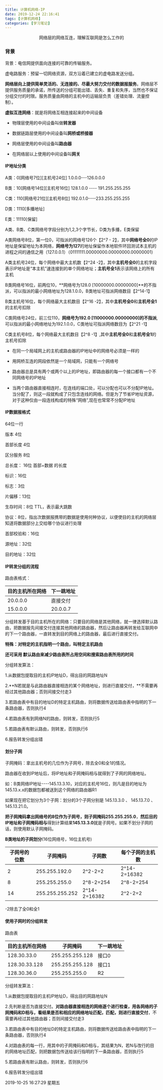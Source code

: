 ```yaml
---
title: 计算机网络-IP
date: 2019-12-24 22:16:41
tags: [计算机网络]
categories: [学习笔记]
---
```



<center>
 网络层的网络互连，理解互联网是怎么工作的
</center>
<!--more-->



### 背景

背景：电信网提供面向连接的可靠的传输服务。

虚电路服务：预留一切网络资源，双方沿着已建立的虚电路发送分组。

**网络层向上提供简单灵活的、无连接的、尽最大努力交付的数据报服务**。网络层不提供服务质量的承诺，所传送的分组可能出错、丢失、重复和失序，当然也不保证分组交付的时限。服务质量由网络的主机中的运输层负责（差错处理、流量控制）。



**虚拟互连网络**：就是将网络互相连接起来的中间设备

- 物理层使用的中间设备叫做**转发器**


- 数据链路层使用的中间设备叫**网桥或桥接器**


- 网络层使用的中间设备叫**路由器**


- 在网络层以上使用的中间设备叫**网关**




#### IP地址分类

A类：0[网络号7位][主机号24位]   1.0.0.0---126.0.0.0

B类：10[网络号14位][主机号16位] 128.1.0.0 ---- 191.255.255.255

C类：110[网络号21位][主机号8位]  192.0.1.0----233.255.255.255

D类：1110[多播地址]

E类：11110[保留]

A类、B类、C类网络号字段分别为1,2,3个字节长，D类为多播，E类保留

A类网络号8位，第一位0，可指派的网络号126个【2^7 - 2】，其中**网络号全0**的IP地址是保留地址为本网络，**网络号为127**的地址保留作本地软件环回测试本主机的进程之间的通信之用（127.0.0.1）（01111111.00000000.00000000.00000001）

A类主机号24位，每个网络中最大主机数【2^24 -2】，其中**主机号全0**的主机字段表示IP地址是“本主机”速连接到的单个网络地址；**主机号全1**表示该网络上的所有主机

B类网络号16位，前两位10，**网络号为128.0  [10000000.00000000]**的不指派，可以指派的最小网络地址为128.1.0.0，B类地址可指派网络数目【2^14-1】

B类主机号16位，每个网络最大主机数目【2^16 -2】，其中**主机号全0**和**主机号全1**的主机号扣除

C类网络号24位，前三位110，**网络号为192.0   [11000000.00000000]的不指派**,可以指派的最小网络地址为192.1.0.0，C类地址可指派网络数目为【2^21 -1】

C类主机号8位，每个网络最大主机数目【2^8 -1】,其中**主机号全0**和**主机号全1**的主机号扣除


- 在同一个局域网上的主机或路由器的IP地址中的网络号必须是一样的

- 用网桥互连的网段依然是一个局域网，只能有一个网络号

- 路由器总是具有两个或两个以上的IP地址，即路由器的每一个接口都有一个不同网络号的IP地址

- 当两个路由器直接相连时，在连线的端口处，可以分配也可以不分配IP地址。当分配了，则这一段就构成了只包含连线的网络。但是为了节省IP地址资源，对于这种仅由一段连线构成的特殊“网络”,现在也常常不分配IP地址



#### IP数据报格式

64位一行

版本 4位

首部长度 4位

区分服务 8位

总长度： 16位 首部+数据 的长度

标识：16位

标志：3位

片偏移：13位

生存时间：8位   TTL，表示最大跳数

协议：8位，指出次数据报携带的数据是使用何种协议，以便使目的主机的网络层知道将数据部分上交给哪个协议进行处理

首部校验和：16位

源地址：32位

目的地址：32位




#### IP转发分组的流程

路由表格式：

| 目的主机所在网络 | 下一跳地址 |
| ---------------- | ---------- |
| 20.0.0.0         | 直接交付   |
| 15.0.0.0         | 20.0.0.7   |



分组转发基于目的主机所在的网络：只要目的网络是其他网络，就一律选择默认路由，把数据报先间接交付连接其他网络的路由器，然后让路由器再转发给互联网中的下一个路由器，一直转发到目的网络上的路由器，最后进行直接交付。

**特殊：对特定的主机指明一个路由，叫特定主机路由**

**还可采用 默认路由来减少路由表所占用空间和搜索路由表所用的时间**



分组转发算法：


1.从数据包提取目的主机IP地址D，得出目的网路地址N

2.**N若就是与此路由器直接相连的某个网络地址，则进行直接交付，**不需要再经过其他路由器；否则间接交付走3

3.若路由表中有目的地址D的特定主机路由，则将数据传送给路由表中指明的下一条路由器，否则执行4

4.若路由表有到网络N的路由，则转发，否则执行5

5.若路由表有默认路由，则转发，否则执行6

6.报告转发分组出错



#### 划分子网


子网掩码：拿出主机号的几位作为子网号，除去全0和全1的情况。

路由器在收到IP地址后，将IP地址和子网掩码相与就得到了子网的网络地址。



如：B类网络IP地址----145.13.3.10，对应的主机号16位，则凡是目的地址为145.13.x.x的数据包都被送到这个网络的路由器R1


如果现在把它划分为3个子网：划分的3个子网分别是 145.13.3.0 、 145.13.7.0 、 145.13.21.0。

**把子网掩码拿出网络号的8位作为子网号，则子网掩码255.255.255.0**，**然后目的IP地址和子网掩码相与**得到计算结果**145.13.3.0**就是子网号。如果不划分子网的话，则使用默认子网掩码。

**B类地址的子网划分**(16位网络号，16位主机号)

| 子网号的位数 | 子网掩码        | 子网数       | 每个子网的主机数 |
| ------------ | --------------- | ------------ | ---------------- |
| 2            | 255.255.192.0   | 2^2-2=2      | 2^14-2=16382     |
| 8            | 255.255.255.0   | 2^8-2=254    | 2^8-2=254        |
| 14           | 255.255.255.252 | 2^14-2=16382 | 2^2-2=2          |

-2除去了全0和全1



#### 使用子网时的分组转发

路由表

| 目的主机所在网络 | 子网掩码        | 下一跳地址 |
| ---------------- | --------------- | ---------- |
| 128.30.33.0      | 255.255.255.128 | 接口0      |
| 128.30.33.128    | 255.255.255.128 | 接口1      |
| 128.30.36.0      | 255.255.255.0   | R2         |



分组转发算法：


1.从数据包提取目的主机IP地址D，得出目的网路地址N

2.先判断是否为直接交付。**对路由器直接相连的网络逐个进行检查，用各网络的子网掩码和D相与，看结果是否和相应的网络地址匹配，匹配，则进行直接交付**，不需要再经过其他路由器；否则间接交付走3

3.若路由表中有目的地址D的特定主机路由，则将数据传送给路由表中指明的下一条路由器，否则执行4

4.对路由表的每一行，用其中的子网掩码和D相与，其结果为N，若N与改行的目的网络地址匹配，则把数据包传送给该行指明的下一条路由器，否则执行5

5.若路由表有默认路由，则转发，否则执行6

6.报告转发分组出错



2019-10-25 16:27:29 星期五